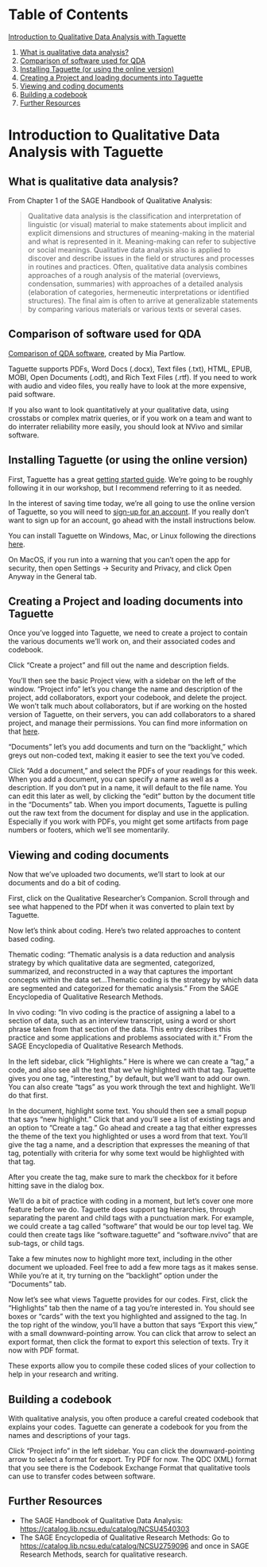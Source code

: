 
# Table of Contents

[Introduction to Qualitative Data Analysis with Taguette](#org7e4b85a)
1.  [What is qualitative data analysis?](#orgd5c6042)
2.  [Comparison of software used for QDA](#orgebbf12a)
3.  [Installing Taguette (or using the online version)](#org91ab9b9)
4.  [Creating a Project and loading documents into Taguette](#orgb1c9beb)
5.  [Viewing and coding documents](#org957279f)
6.  [Building a codebook](#org1b467bd)
7.  [Further Resources](#org0874858)



<a id="org7e4b85a"></a>

# Introduction to Qualitative Data Analysis with Taguette


<a id="orgd5c6042"></a>

## What is qualitative data analysis?

From Chapter 1 of the SAGE Handbook of Qualitative Analysis:

> Qualitative data analysis is the classification and interpretation of linguistic (or visual) material to make statements about implicit and explicit dimensions and structures of meaning-making in the material and what is represented in it. Meaning-making can refer to subjective or social meanings. Qualitative data analysis also is applied to discover and describe issues in the field or structures and processes in routines and practices. Often, qualitative data analysis combines approaches of a rough analysis of the material (overviews, condensation, summaries) with approaches of a detailed analysis (elaboration of categories, hermeneutic interpretations or identified structures). The final aim is often to arrive at generalizable statements by comparing various materials or various texts or several cases.


<a id="orgebbf12a"></a>

## Comparison of software used for QDA

[Comparison of QDA software](https://drive.google.com/file/d/1ueapi3Rb88T8-kpU4nE8IYQd-NA1HNFl/view?usp=sharing), created by Mia Partlow.

Taguette supports PDFs, Word Docs (.docx), Text files (.txt), HTML, EPUB, MOBI, Open Documents (.odt), and Rich Text Files (.rtf). If you need to work with audio and video files, you really have to look at the more expensive, paid software.

If you also want to look quantitatively at your qualitative data, using crosstabs or complex matrix queries, or if you work on a team and want to do interrater reliability more easily, you should look at NVivo and similar software.


<a id="org91ab9b9"></a>

## Installing Taguette (or using the online version)

First, Taguette has a great [getting started guide](https://www.taguette.org/getting-started.html). We&rsquo;re going to be roughly following it in our workshop, but I recommend referring to it as needed.

In the interest of saving time today, we&rsquo;re all going to use the online version of Taguette, so you will need to [sign-up for an account](https://app.taguette.org/). If you really don&rsquo;t want to sign up for an account, go ahead with the install instructions below.

You can install Taguette on Windows, Mac, or Linux following the directions [here](https://www.taguette.org/install.html).

On MacOS, if you run into a warning that you can&rsquo;t open the app for security, then open Settings -> Security and Privacy, and click Open Anyway in the General tab.


<a id="orgb1c9beb"></a>

## Creating a Project and loading documents into Taguette

Once you&rsquo;ve logged into Taguette, we need to create a project to contain the various documents we&rsquo;ll work on, and their associated codes and codebook.

Click &ldquo;Create a project&rdquo; and fill out the name and description fields.

You&rsquo;ll then see the basic Project view, with a sidebar on the left of the window. &ldquo;Project info&rdquo; let&rsquo;s you change the name and description of the project, add collaborators, export your codebook, and delete the project. We won&rsquo;t talk much about collaborators, but if are working on the hosted version of Taguette, on their servers, you can add collaborators to a shared project, and manage their permissions. You can find more information on that [here](https://www.taguette.org/getting-started.html#collabs).

&ldquo;Documents&rdquo; let&rsquo;s you add documents and turn on the &ldquo;backlight,&rdquo; which greys out non-coded text, making it easier to see the text you&rsquo;ve coded.

Click &ldquo;Add a document,&rdquo; and select the PDFs of your readings for this week. When you add a document, you can specify a name as well as a description. If you don&rsquo;t put in a name, it will default to the file name. You can edit this later as well, by clicking the &ldquo;edit&rdquo; button by the document title in the &ldquo;Documents&rdquo; tab. When you import documents, Taguette is pulling out the raw text from the document for display and use in the application. Especially if you work with PDFs, you might get some artifacts from page numbers or footers, which we&rsquo;ll see momentarily.


<a id="org957279f"></a>

## Viewing and coding documents

Now that we&rsquo;ve uploaded two documents, we&rsquo;ll start to look at our documents and do a bit of coding.

First, click on the Qualitative Researcher&rsquo;s Companion. Scroll through and see what happened to the PDf when it was converted to plain text by Taguette.

Now let&rsquo;s think about coding. Here&rsquo;s two related approaches to content based coding.

Thematic coding: &ldquo;Thematic analysis is a data reduction and analysis strategy by which qualitative data are segmented, categorized, summarized, and reconstructed in a way that captures the important concepts within the data set&#x2026;Thematic coding is the strategy by which data are segmented and categorized for thematic analysis.&rdquo; From the SAGE Encyclopedia of Qualitative Research Methods.

In vivo coding: &ldquo;In vivo coding is the practice of assigning a label to a section of data, such as an interview transcript, using a word or short phrase taken from that section of the data. This entry describes this practice and some applications and problems associated with it.&rdquo; From the SAGE Encyclopedia of Qualitative Research Methods.

In the left sidebar, click &ldquo;Highlights.&rdquo; Here is where we can create a &ldquo;tag,&rdquo; a code, and also see all the text that we&rsquo;ve highlighted with that tag. Taguette gives you one tag, &ldquo;interesting,&rdquo; by default, but we&rsquo;ll want to add our own. You can also create &ldquo;tags&rdquo; as you work through the text and highlight. We&rsquo;ll do that first.

In the document, highlight some text. You should then see a small popup that says &ldquo;new highlight.&rdquo; Click that and you&rsquo;ll see a list of existing tags and an option to &ldquo;Create a tag.&rdquo; Go ahead and create a tag that either expresses the theme of the text you highlighted or uses a word from that text. You&rsquo;ll give the tag a name, and a description that expresses the meaning of that tag, potentially with criteria for why some text would be highlighted with that tag.

After you create the tag, make sure to mark the checkbox for it before hitting save in the dialog box.

We&rsquo;ll do a bit of practice with coding in a moment, but let&rsquo;s cover one more feature before we do. Taguette does support tag hierarchies, through separating the parent and child tags with a punctuation mark. For example, we could create a tag called &ldquo;software&rdquo; that would be our top level tag. We could then create tags like &ldquo;software.taguette&rdquo; and &ldquo;software.nvivo&rdquo; that are sub-tags, or child tags.

Take a few minutes now to highlight more text, including in the other document we uploaded. Feel free to add a few more tags as it makes sense. While you&rsquo;re at it, try turning on the &ldquo;backlight&rdquo; option under the &ldquo;Documents&rdquo; tab.

Now let&rsquo;s see what views Taguette provides for our codes. First, click the &ldquo;Highlights&rdquo; tab then the name of a tag you&rsquo;re interested in. You should see boxes or &ldquo;cards&rdquo; with the text you highlighted and assigned to the tag. In the top right of the window, you&rsquo;ll have a button that says &ldquo;Export this view,&rdquo; with a small downward-pointing arrow. You can click that arrow to select an export format, then click the format to export this selection of texts. Try it now with PDF format.

These exports allow you to compile these coded slices of your collection to help in your research and writing.


<a id="org1b467bd"></a>

## Building a codebook

With qualitative analysis, you often produce a careful created codebook that explains your codes. Taguette can generate a codebook for you from the names and descriptions of your tags.

Click &ldquo;Project info&rdquo; in the left sidebar. You can click the downward-pointing arrow to select a format for export. Try PDF for now. The QDC (XML) format that you see there is the Codebook Exchange Format that qualitative tools can use to transfer codes between software.


<a id="org0874858"></a>

## Further Resources

-   The SAGE Handbook of Qualitative Data Analysis: <https://catalog.lib.ncsu.edu/catalog/NCSU4540303>
-   The SAGE Encyclopedia of Qualitative Research Methods:
    Go to <https://catalog.lib.ncsu.edu/catalog/NCSU2759096> and once in SAGE Research Methods, search for qualitative research.

